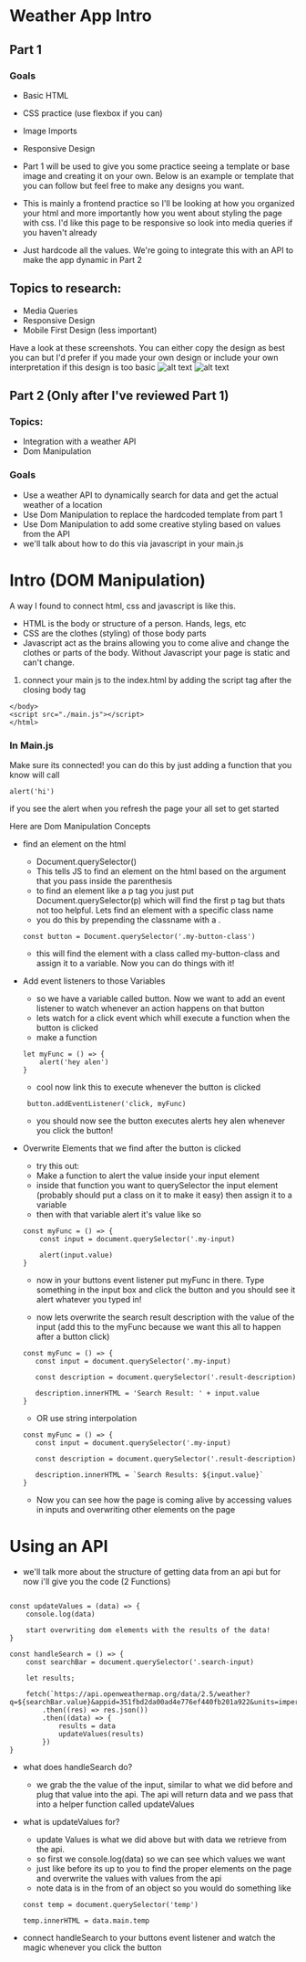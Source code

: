 # Weather App Intro

## Part 1
### Goals
- Basic HTML 
- CSS practice (use flexbox if you can)
- Image Imports
- Responsive Design 

- Part 1 will be used to give you some practice seeing a template or base image and creating it on your own. Below is an example or template that you can follow but feel free to make any designs you want. 
- This is mainly a frontend practice so I'll be looking at how you organized your html and more importantly how you went about styling the page with css. I'd like this page to be responsive so look into media queries if you haven't already 
- Just hardcode all the values. We're going to integrate this with an API to make the app dynamic in Part 2


## Topics to research:
- Media Queries 
- Responsive Design 
- Mobile First Design (less important) 

Have a look at these screenshots. You can either copy the design as best you can but I'd prefer if you made your own design or include your own interpretation if this design is too basic 
![alt text](./screenshots/login.JPG)
![alt text](./screenshots/weather.JPG)


## Part 2 (Only after I've reviewed Part 1)
### Topics:
- Integration with a weather API
- Dom Manipulation

### Goals
- Use a weather API to dynamically search for data and get the actual weather of a location
- Use Dom Manipulation to replace the hardcoded template from part 1
- Use Dom Manipulation to add some creative styling based on values from the API 
- we'll talk about how to do this via javascript in your main.js


# Intro (DOM Manipulation)
A way I found to connect html, css and javascript is like this. 
- HTML is the body or structure of a person. Hands, legs, etc
- CSS are the clothes (styling) of those body parts
- Javascript act as the brains allowing you to come alive and change the clothes or parts of the body. Without Javascript your page is static and can't change.

1. connect your main js to the index.html by adding the script tag after the closing body tag
```
</body>
<script src="./main.js"></script>
</html>
```
### In Main.js
 Make sure its connected! you can do this by just adding a function that you know will call
```
alert('hi')
```
if you see the alert when you refresh the page your all set to get started

Here are Dom Manipulation Concepts
- find an element on the html
    - Document.querySelector()
    - This tells JS to find an element on the html based on the argument that you pass inside the parenthesis 
    - to find an element like a p tag you just put Document.querySelector(p) which will find the first p tag but thats not too helpful. Lets find an element with a specific class name
    - you do this by prepending the classname with a . 
     ```
     const button = Document.querySelector('.my-button-class')
     ```
    - this will find the element with a class called my-button-class and assign it to a variable. Now you can do things with it!
- Add event listeners to those Variables
    - so we have a variable called button. Now we want to add an event listener to watch whenever an action happens on that button
    - lets watch for a click event which whill execute a function when the button is clicked
    - make a function
    ```
    let myFunc = () => {
        alert('hey alen')
    }
    ```
    - cool now link this to execute whenever the button is clicked
    ```
     button.addEventListener('click, myFunc)
    ```
    - you should now see the button executes alerts hey alen whenever you click the button!

- Overwrite Elements that we find after the button is clicked
    - try this out:
    - Make a function to alert the value inside your input element
    - inside that function you want to querySelector the input element (probably should put a class on it to make it easy) then assign it to a variable
    - then with that variable alert it's value like so
    ```
    const myFunc = () => {
        const input = document.querySelector('.my-input)

        alert(input.value)
    }
    ```
    - now in your buttons event listener put myFunc in there. Type something in the input box and click the button and you should see it alert whatever you typed in!

    - now lets overwrite the search result description with the value of the input (add this to the myFunc because we want this all to happen after a button click)

     ```
    const myFunc = () => {
        const input = document.querySelector('.my-input)

        const description = document.querySelector('.result-description)

        description.innerHTML = 'Search Result: ' + input.value
    }
    ```
    - OR use string interpolation 

     ```
    const myFunc = () => {
        const input = document.querySelector('.my-input)

        const description = document.querySelector('.result-description)

        description.innerHTML = `Search Results: ${input.value}`
    }
    ```

    - Now you can see how the page is coming alive by accessing values in inputs and overwriting other elements on the page



# Using an API

- we'll talk more about the structure of getting data from an api but for now i'll give you the code (2 Functions)
```

const updateValues = (data) => {
    console.log(data)

    start overwriting dom elements with the results of the data!
}
```

```
const handleSearch = () => {
    const searchBar = document.querySelector('.search-input)

    let results;

    fetch(`https://api.openweathermap.org/data/2.5/weather?q=${searchBar.value}&appid=351fbd2da00ad4e776ef440fb201a922&units=imperial`)
        .then((res) => res.json())
        .then((data) => {
            results = data
            updateValues(results)
        })
}
```
- what does handleSearch do?
    - we grab the the value of the input, similar to what we did before and plug that value into the api. The api will return data and we pass that into a helper function called updateValues

- what is updateValues for?
    - update Values is what we did above but with data we retrieve from the api.
    - so first we console.log(data) so we can see which values we want
    - just like before its up to you to find the proper elements on the page and overwrite the values with values from the api
    - note data is in the from of an object so you would do something like
    ```
    const temp = document.querySelector('temp')

    temp.innerHTML = data.main.temp 
    ```

- connect handleSearch to your buttons event listener and watch the magic whenever you click the button
